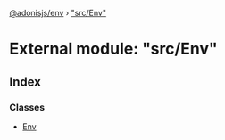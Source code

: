 [@adonisjs/env](../README.md) › ["src/Env"](_src_env_.md)

# External module: "src/Env"

## Index

### Classes

* [Env](../classes/_src_env_.env.md)
